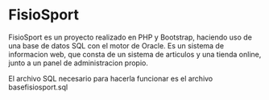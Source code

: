# FisioSport

FisioSport es un proyecto realizado en PHP y Bootstrap, haciendo uso de una base de datos SQL con el motor de Oracle.
Es un sistema de informacion web, que consta de un sistema de articulos y una tienda online, junto a un panel de administracion propio.

El archivo SQL necesario para hacerla funcionar es el archivo basefisiosport.sql
